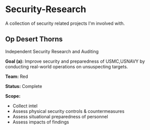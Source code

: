 # Security-Research
A collection of security related projects I'm involved with.



## Op Desert Thorns
Independent Security Research and Auditing

**Goal (a):** Improve security and preparedness of USMC,USNAVY by conducting real-world operations on unsuspecting targets. 

**Team:** Red

**Status:** Complete

**Scope:**

 - Collect intel
 - Assess physical security controls & countermeasures
 - Assess situational preparedness of personnel
 - Assess impacts of findings
